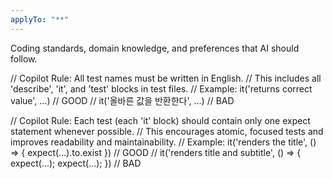 ```yaml
---
applyTo: "**"
---
```


Coding standards, domain knowledge, and preferences that AI should follow.

// Copilot Rule: All test names must be written in English.
// This includes all 'describe', 'it', and 'test' blocks in test files.
// Example: it('returns correct value', ...) // GOOD
// it('올바른 값을 반환한다', ...) // BAD

// Copilot Rule: Each test (each 'it' block) should contain only one expect statement whenever possible.
// This encourages atomic, focused tests and improves readability and maintainability.
// Example: it('renders the title', () => { expect(...).to.exist }) // GOOD
// it('renders title and subtitle', () => { expect(...); expect(...); }) // BAD
